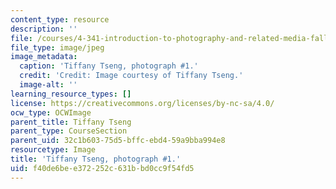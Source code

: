 ```yaml
---
content_type: resource
description: ''
file: /courses/4-341-introduction-to-photography-and-related-media-fall-2007/f40de6bee372252c631bbd0cc9f54fd5_tseng1.jpg
file_type: image/jpeg
image_metadata:
  caption: 'Tiffany Tseng, photograph #1.'
  credit: 'Credit: Image courtesy of Tiffany Tseng.'
  image-alt: ''
learning_resource_types: []
license: https://creativecommons.org/licenses/by-nc-sa/4.0/
ocw_type: OCWImage
parent_title: Tiffany Tseng
parent_type: CourseSection
parent_uid: 32c1b603-75d5-bffc-ebd4-59a9bba994e8
resourcetype: Image
title: 'Tiffany Tseng, photograph #1.'
uid: f40de6be-e372-252c-631b-bd0cc9f54fd5
---
```

